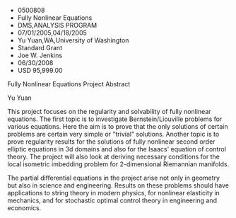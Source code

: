 
* 0500808
* Fully Nonlinear Equations
* DMS,ANALYSIS PROGRAM
* 07/01/2005,04/18/2005
* Yu Yuan,WA,University of Washington
* Standard Grant
* Joe W. Jenkins
* 06/30/2008
* USD 95,999.00

Fully Nonlinear Equations Project Abstract

Yu Yuan

This project focuses on the regularity and solvability of fully nonlinear
equations. The first topic is to investigate Bernstein/Liouville problems for
various equations. Here the aim is to prove that the only solutions of certain
problems are certain very simple or "trivial" solutions. Another topic is to
prove regularity results for the solutions of fully nonlinear second order
elliptic equations in 3d domains and also for the Isaacs' equation of control
theory. The project will also look at deriving necessary conditions for the
local isometric imbedding problem for 2-dimensional Riemannian manifolds.

The partial differential equations in the project arise not only in geometry but
also in science and engineering. Results on these problems should have
applications to string theory in modern physics, for nonlinear elasticity in
mechanics, and for stochastic optimal control theory in engineering and
economics.




